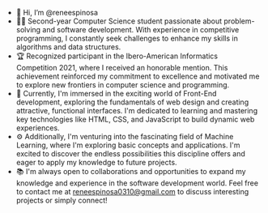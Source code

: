 - 👋 Hi, I’m @reneespinosa
- 👨‍💻 Second-year Computer Science student passionate about problem-solving and software development.
With experience in competitive programming, I constantly seek challenges to enhance my skills in algorithms 
and data structures.
- 🏆 Recognized participant in the Ibero-American Informatics Competition 2021, where I received an honorable mention.
  This achievement reinforced my commitment to excellence and motivated me to explore new frontiers in computer science
  and programming.
- 🌟 Currently, I'm immersed in the exciting world of Front-End development, exploring the fundamentals of web design and creating attractive,
  functional interfaces. I'm dedicated to learning and mastering key technologies like HTML, CSS, and JavaScript to build dynamic web experiences.
- ⚙️ Additionally, I'm venturing into the fascinating field of Machine Learning, where I'm exploring basic concepts and applications. I'm excited to
  discover the endless possibilities this discipline offers and eager to apply my knowledge to future projects.
- 📚 I'm always open to collaborations and opportunities to expand my knowledge and experience in the software development world. Feel free to contact me at
  reneespinosa0310@gmail.com to discuss interesting projects or simply connect!
<!---
reneespinosa/reneespinosa is a ✨ special ✨ repository because its `README.md` (this file) appears on your GitHub profile.
You can click the Preview link to take a look at your changes.
--->

<!---
reneespinosa/reneespinosa is a ✨ special ✨ repository because its `README.md` (this file) appears on your GitHub profile.
You can click the Preview link to take a look at your changes.
--->

